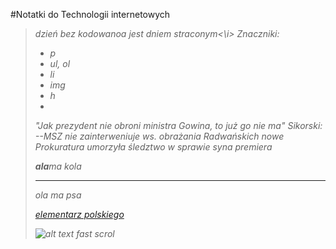 #Notatki do Technologii internetowych
<blockquote><p><i> dzień bez kodowanoa jest dniem straconym<\i>
Znaczniki:

* p
* ul, ol
* li
* img
* h
* 

 "Jak prezydent nie obroni ministra Gowina, to już go nie ma"
Sikorski: <br>
--MSZ nie zainterweniuje ws. obrażania Radwańskich
nowe Prokuratura umorzyła śledztwo w sprawie syna premiera 


**ala**ma kola 


------------

_ola_ ma psa


[elementarz polskiego](http://www.gazeta.pl/0,0.html)

![alt text](http://czasy-prl.za.pl/images/photoalbum/elementarz_0.jpg)
fast scrol

